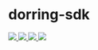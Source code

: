 # dorring-sdk

<a href="http://img.badgesize.io/https://unpkg.com/@dorring/sdk/dist/dorring.umd.min.js?compression=gzip&label=gzip%20size:%20JS">
    <img src="http://img.badgesize.io/https://unpkg.com/@dorring/sdk/dist/dorring.umd.min.js?compression=gzip&label=gzip%20size:%20JS">
  </a>
  <a href="http://img.badgesize.io/https://unpkg.com/@dorring/sdk/dist/dorring.css?compression=gzip&label=gzip%20size:%20CSS">
    <img src="http://img.badgesize.io/https://unpkg.com/@dorring/sdk/dist/dorring.css?compression=gzip&label=gzip%20size:%20CSS">
  </a>
<a href="https://app.travis-ci.com/github/fish-uncle/dorring-sdk">
<img src="https://app.travis-ci.com/fish-uncle/dorring-sdk.svg?branch=master&status=created">
</a>
<a href="LICENSE">
<img src="https://img.shields.io/badge/License-MIT-yellow.svg">
</a>
